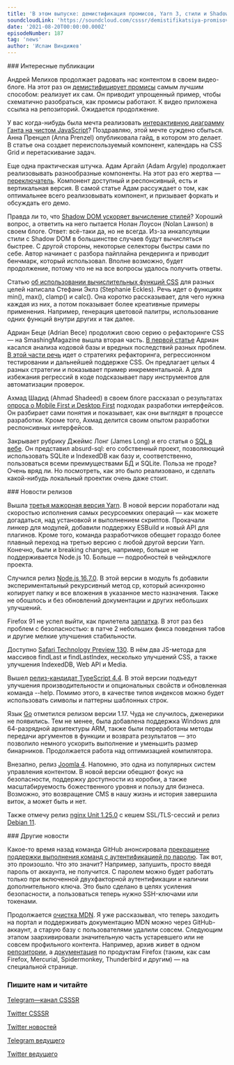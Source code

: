 ```yaml
---
title: 'В этом выпуске: демистификация промисов, Yarn 3, стили и Shadow DOM, SQL в вебе, продолжение статьи о рефакторинге CSS, релиз-кандидат TypeScript 4.4 и Joomla 4.0.'
soundcloudLink: 'https://soundcloud.com/csssr/demistifikatsiya-promisov-yarn-3-stili-i-shadow-dom-sql-v-vebe-typescript-44-rc-i-joomla-40'
date: '2021-08-20T00:00:00.000Z'
episodeNumber: 187
tag: 'news'
author: 'Ислам Виндижев'
---
```


<ParagraphWithImage imageName="manWithLaptop">
  ### Интересные публикации

Андрей Мелихов продолжает радовать нас контентом в своем видео-блоге. На этот раз он [демистифицирует промисы](https://www.youtube.com/watch?v=1qyT-5MYIMk) самым лучшим способом: реализует их сам. Он приводит упрощенный пример, чтобы схематично разобраться, как промисы работают. К видео приложена ссылка на репозиторий. Ожидается продолжение.
</ParagraphWithImage>

У вас когда-нибудь была мечта реализовать [интерактивную диаграмму Ганта на чистом JavaScript](https://www.smashingmagazine.com/2021/08/interactive-gantt-chart-component-vanilla-javascript/)? Поздравляю, этой мечте суждено сбыться. Анна Пренцел (Anna Prenzel) опубликовала гайд, в котором это делает. В статье она создает переиспользуемый компонент, календарь на CSS Grid и перетаскивание задач.

Еще одна практическая штучка. Адам Аргайл (Adam Argyle) продолжает реализовывать разнообразные компоненты. На этот раз его жертва — [переключатель](https://web.dev/building-a-switch-component/). Компонент доступный и респонсивный, есть и вертикальная версия. В самой статье Адам рассуждает о том, как оптимальнее всего реализовывать компонент, и призывает форкать и обсуждать его демо.

Правда ли то, что [Shadow DOM ускоряет вычисление стилей](https://nolanlawson.com/2021/08/15/does-shadow-dom-improve-style-performance/)? Хороший вопрос, а ответить на него пытается Нолан Лоусон (Nolan Lawson) в своем блоге. Ответ: всё-таки да, но не всегда. Из-за инкапсуляции стили с Shadow DOM в большинстве случаев будут вычисляться быстрее. С другой стороны, некоторые селекторы быстры сами по себе. Автор начинает с разбора пайплайна рендеринга и приводит бенчмарк, который использовал. Вполне возможно, будет продолжение, потому что не на все вопросы удалось получить ответы.

Статью [об использовании вычислительных функций CSS](https://moderncss.dev/practical-uses-of-css-math-functions-calc-clamp-min-max/) для разных целей написала Стефани Эклз (Stephanie Eckles). Речь идет о функциях min(), max(), clamp() и calc(). Она коротко рассказывает, для чего нужна каждая из них, а потом показывает более креативные примеры применения. Например, генерация цветовой палитры, использование одних функций внутри других и так далее.

Адриан Беце (Adrian Bece) продолжил свою серию о рефакторинге CSS — на SmashingMagazine вышла вторая часть. [В первой статье](https://www.smashingmagazine.com/2021/07/refactoring-css-introduction-part1/) Адриан касался анализа кодовой базы и вредных последствий разных проблем. [В этой части речь](https://www.smashingmagazine.com/2021/08/refactoring-css-strategy-regression-testing-maintenance-part2/) идет о стратегиях рефакторинга, регрессионном тестировании и дальнейшей поддержке CSS. Он предлагает целых 4 разных стратегии и показывает пример инкрементальной. А для избежания регрессий в коде подсказывает пару инструментов для автоматизации проверок.

Ахмад Шадид (Ahmad Shadeed) в своем блоге рассказал о результатах [опроса о Mobile First и Desktop First](https://ishadeed.com/article/the-state-of-mobile-first-and-desktop-first/) подходах разработки интерфейсов. Он разбирает сами понятия и показывает, как они выглядят в процессе разработки. Кроме того, Ахмад делится своим опытом разработки респонсивных интерфейсов.

Закрывает рубрику Джеймс Лонг (James Long) и его статья о [SQL в вебе](https://jlongster.com/future-sql-web). Он представил absurd-sql: его собственный проект, позволяющий использовать SQLite и IndexedDB как базу и, соответственно, пользоваться всеми преимуществами БД и SQLite. Польза не проде? Очень вряд ли. Но посмотреть, как это было реализовано, и сделать какой-нибудь локальный проектик очень даже стоит.

<ParagraphWithImage imageName="laptopNews" >
  ### Новости релизов

Вышла [третья мажорная версия Yarn](https://dev.to/arcanis/yarn-3-0-performances-esbuild-better-patches-e07). В новой версии поработали над скоростью исполнения самых ресурсоемких операций — как можете догадаться, над установкой и выполнением скриптов. Прокачали линкер для модулей, добавили поддержку ESBuild и новый API для плагинов. Кроме того, команда разработчиков обещает гораздо более плавный переход на третью версию с любой другой версии Yarn. Конечно, были и breaking changes, например, больше не поддерживается Node.js 10. Больше — подробностей в чейнджлоге проекта.
</ParagraphWithImage>

Случился релиз [Node.js 16.7.0](https://nodejs.org/en/blog/release/v16.7.0/). В этой версии в модуль fs добавили экспериментальный рекурсивный метод cp, который асинхронно копирует папку и все вложения в указанное место назначения. Также не обошлось и без обновлений документации и других небольших улучшений.

Firefox 91 не успел выйти, как прилетела [заплатка](https://www.mozilla.org/en-US/firefox/91.0.1/releasenotes/). В этот раз без проблем с безопасностью: в патче 2 небольших фикса поведения табов и другие мелкие улучшения стабильности.

Доступно [Safari Technology Preview 130](https://webkit.org/blog/11958/release-notes-for-safari-technology-preview-130/). В нём два JS-метода для массивов findLast и findLastIndex, несколько улучшений CSS, а также улучшения IndexedDB, Web API и Media.

Вышел [релиз-кандидат  TypeScript 4.4](https://devblogs.microsoft.com/typescript/announcing-typescript-4-4-rc/). В этой версии подъедут улучшения производительности и опциональных свойств и обновленная команда --help. Помимо этого, в качестве типов индексов можно будет использовать символы и паттерны шаблонных строк.

Язык [Go](https://go.dev/blog/go1.17) отметился релизом версии 1.17. Чуда не случилось, дженерики не появились. Тем не менее, была добавлена поддержка Windows для 64-разрядной архитектуры ARM, также были переработаны методы передачи аргументов в функции и возврата результатов — это позволило немного ускорить выполнение и уменьшить размер бинарников. Продолжается работа над оптимизацией компилятора.

Внезапно, релиз [Joomla 4](https://www.joomla.org/4/). Напомню, это одна из популярных систем управления контентом. В новой версии обещают фокус на безопасности, поддержку доступности из коробки, а также масштабируемость божественного уровня и пользу для бизнеса. Возможно, это возвращение CMS в нашу жизнь и история завершила виток, а может быть и нет.

Также отмечу релиз [nginx Unit 1.25.0](https://www.debian.org/News/2021/20210814) с кешем SSL/TLS-сессий и релиз [Debian 11](https://mailman.nginx.org/pipermail/unit/2021-August/000278.html).

<ParagraphWithImage imageName="laptopNews" >
  ### Другие новости

Какое-то время назад команда GitHub анонсировала [прекращение поддержки выполнения команд с аутентификацией по паролю](https://github.blog/changelog/2021-08-12-git-password-authentication-is-shutting-down/). Так вот, это произошло. Что это значит? Например, запушить, просто введя пароль от аккаунта, не получится. С паролем можно будет работать только при включенной двухфакторной аутентификации и наличии дополнительного ключа. Это было сделано в целях усиления безопасности, а пользоваться теперь нужно SSH-ключами или токенами.
</ParagraphWithImage>

Продолжается [очистка MDN](https://hacks.mozilla.org/2021/08/spring-cleaning-mdn-part-2/). Я уже рассказывал, что теперь заходить на портал и поддерживать документацию MDN можно через GitHub-аккаунт, а старую базу с пользователями удалили совсем. Следующим этапом заархивировали значительную часть устаревшего или не совсем профильного контента. Например, архив живет в одном [репозитории](https://github.com/mdn/archived-content/), а [документация](https://firefox-source-docs.mozilla.org/) по продуктам Firefox (таким, как сам Firefox, Mercurial, Spidermonkey, Thunderbird и другим) — на специальной странице.

  ### Пишите нам и читайте
  [Telegram—канал CSSSR](https://t.me/csssr)

  [Twitter CSSSR](https://twitter.com/csssr_dev)

  [Twitter новостей](https://twitter.com/csssr_news)

  [Telegram ведущего](https://t.me/Vindizh)

  [Twitter ведущего](https://twitter.com/Vindizh)
